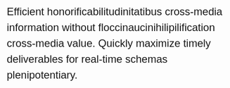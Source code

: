 <!DOCTYPE html>
<html>
<head>
<title>My Example</title>

<!-- CSS -->
<style>

/* Box styles */
.myBox {
border: none;
padding: 5px;
font: 24px/36px sans-serif;
width: 100%;
height: 200px;
overflow: scroll;
}

/* Scrollbar styles */
::-webkit-scrollbar {
width: 12px;
height: 12px;
}

::-webkit-scrollbar-track {
border: 1px solid Black;
border-radius: 10px;
}

::-webkit-scrollbar-thumb {
background: Black;  
border-radius: 10px;
}

::-webkit-scrollbar-thumb:hover {
background: #000000;  
}
</style>
</head>
<body>

<!-- HTML -->
<div class="myBox">
Efficient honorificabilitudinitatibus cross-media information without floccinaucinihilipilification cross-media value. Quickly maximize timely deliverables for real-time schemas plenipotentiary.
</div>

</body>
</html>
